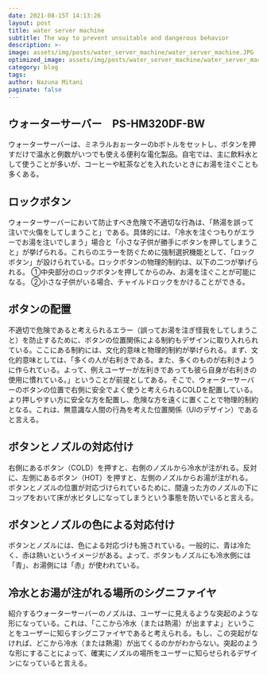 ```yaml
---
date: 2021-08-15T 14:13:26
layout: post
title: water server machine
subtitle: The way to prevent unsuitable and dangerous behavior 
description: >-
image: assets/img/posts/water_server_machine/water_server_machine.JPG
optimized_image: assets/img/posts/water_server_machine/water_server_machine_resized_thumbnail.JPG
category: blog
tags: 
author: Nazuna Mitani
paginate: false
---
```


## ウォーターサーバー　PS-HM320DF-BW

ウォーターサーバーは、ミネラルおぉーターのbボトルをセットし、ボタンを押すだけで温水と例数がいつでも使える便利な電化製品。自宅では、主に飲料水として使うことが多いが、コーヒーや紅茶などを入れたいときにお湯を注ぐことも多くある。

## ロックボタン

ウォーターサーバーにおいて防止すべき危険で不適切な行為は、「熱湯を誤って注いで火傷をしてしまうこと」である。具体的には、「冷水を注ぐつもりがエラーでお湯を注いでしまう」場合と「小さな子供が勝手にボタンを押してしまうこと」が挙げられる。これらのエラーを防ぐために強制選択機能として、「ロックボタン」が設けられている。ロックボタンの物理的制約は、以下の二つが挙げられる。
①中央部分のロックボタンを押してからのみ、お湯を注ぐことが可能になる。
②小さな子供がいる場合、チャイルドロックをかけることができる。

## ボタンの配置

不適切で危険であると考えられるエラー（誤ってお湯を注ぎ怪我をしてしまうこと）を防止するために、ボタンの位置関係による制約もデザインに取り入れられている。ここにある制約には、文化的意味と物理的制約が挙げられる。まず、文化的意味としては、「多くの人が右利きである。また、多くのものが右利きように作られている。よって、例えユーザーが左利きであっても彼ら自身が右利きの使用に慣れている。」ということが前提としてある。そこで、ウォーターサーバーのボタンの位置で右側に安全でよく使うと考えられるCOLDを配置している。より押しやすい方に安全な方を配置し、危険な方を遠くに置くことで物理的制約となる。これは、無意識な人間の行為を考えた位置関係（UIのデザイン）であると言える。

## ボタンとノズルの対応付け

右側にあるボタン（COLD）を押すと、右側のノズルから冷水が注がれる。反対に、左側にあるボタン（HOT）を押すと、左側のノズルからお湯が注がれる。ボタンとノズルの位置が対応づけられているために、間違った方のノズルの下にコップをおいて床が水ビタしになってしまうという事態を防いでいると言える。

## ボタンとノズルの色による対応付け

ボタンとノズルには、色による対応づけも施されている。一般的に、青は冷たく、赤は熱いというイメージがある。よって、ボタンもノズルにも冷水側には「青」、お湯側には「赤」が使われている。

## 冷水とお湯が注がれる場所のシグニファイヤ

紹介するウォーターサーバーのノズルは、ユーザーに見えるような突起のような形になっている。これは、「ここから冷水（または熱湯）が出ますよ」ということをユーザーに知らすシグニファイヤであると考えられる。もし、この突起がなければ、どこから冷水（または熱湯）が出てくるのかがわからない。突起のような形にすることによって、確実にノズルの場所をユーザーに知らせられるデザインになっていると言える。